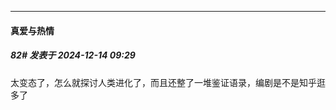 ﻿
*****

####  真爱与热情  
##### 82#       发表于 2024-12-14 09:29

太变态了，怎么就探讨人类进化了，而且还整了一堆鉴证语录，编剧是不是知乎逛多了

